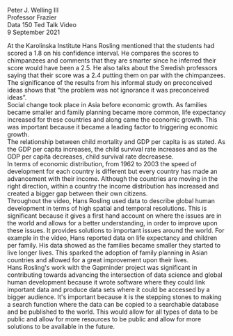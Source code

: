Peter J. Welling III  
Professor Frazier  
Data 150 Ted Talk Video  
9 September 2021  

At the Karolinska Institute Hans Rosling mentioned that the students had scored a 1.8 on his confidence interval. He compares the scores to chimpanzees and comments that they are smarter since he inferred their score would have been a 2.5. He also talks about the Swedish professors saying that their score was a 2.4 putting them on par with the chimpanzees. The significance of the results from his informal study on preconceived ideas shows that “the problem was not ignorance it was preconceived ideas”.   
Social change took place in Asia before economic growth. As families became smaller and family planning became more common, life expectancy increased for these countries and along came the economic growth. This was important because it became a leading factor to triggering economic growth.  
The relationship between child mortality and GDP per capita is as stated. As the GDP per capita increases, the child survival rate increases and as the GDP per capita decreases, child survival rate decreasese.  
In terms of economic distribution, from 1962 to 2003 the speed of development for each country is different but every country has made an advancement with their income. Although the countries are moving in the right direction, within a country the income distribution has increased and created a bigger gap between their own citizens.   
Throughout the video, Hans Rosling used data to describe global human development in terms of high spatial and temporal resolutions. This is significant because it gives a first hand account on where the issues are in the world and allows for a better understanding, in order to improve upon these issues. It provides solutions to important issues around the world. For example in the video, Hans reported data on life expectancy and children per family. His data showed as the families became smaller they started to live longer lives. This sparked the adoption of family planning in Asian countries and allowed for a great improvement upon their lives.  
Hans Rosling's work with the Gapminder project was significant in contributing towards advancing the intersection of data science and global human development because it wrote software where they could link important data and produce data sets where it could be accessed by a bigger audience. It's important because it is the stepping stones to making a search function where the data can be copied to a searchable database and be published to the world. This would allow for all types of data to be public and allow for more resources to be public and allow for more solutions to be available in the future.   
